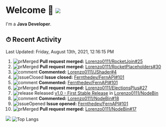 # Welcome 👋 ![](https://hit.yhype.me/github/profile?user_id=69311874)

I'm a **Java Developer**.

## ⏱ Recent Activity

<!--RECENT_ACTIVITY:last_update-->
Last Updated: Friday, August 13th, 2021, 12:16:15 PM
<!--RECENT_ACTIVITY:last_update_end-->

<!--RECENT_ACTIVITY:start-->
1. ![prMerged] **Pull request merged:** [Lorenzo0111/RocketJoin#25](https://github.com/Lorenzo0111/RocketJoin/pull/25)
2. ![prMerged] **Pull request merged:** [Lorenzo0111/RocketPlaceholders#30](https://github.com/Lorenzo0111/RocketPlaceholders/pull/30)
3. ![comment] **Commented:** [Lorenzo0111/JShader#4](https://github.com/Lorenzo0111/JShader/pull/4#issuecomment-897870465)
4. ![issueClosed] **Issue closed:** [Fernthedev/FernAPI#101](https://github.com/Fernthedev/FernAPI/issues/101)
5. ![comment] **Commented:** [Fernthedev/FernAPI#101](https://github.com/Fernthedev/FernAPI/issues/101#issuecomment-897690922)
6. ![prMerged] **Pull request merged:** [Lorenzo0111/ElectionsPlus#27](https://github.com/Lorenzo0111/ElectionsPlus/pull/27)
7. ![release] Released [v1.0 - First Stable Release](https://github.com/Lorenzo0111/NodeBin/releases/tag/1.0) in [Lorenzo0111/NodeBin](https://github.com/Lorenzo0111/NodeBin)
8. ![comment] **Commented:** [Lorenzo0111/NodeBin#18](https://github.com/Lorenzo0111/NodeBin/pull/18#issuecomment-897609349)
9. ![issueOpened] **Issue opened:** [Fernthedev/FernAPI#101](https://github.com/Fernthedev/FernAPI/issues/101)
10. ![prMerged] **Pull request merged:** [Lorenzo0111/NodeBin#17](https://github.com/Lorenzo0111/NodeBin/pull/17)
<!--RECENT_ACTIVITY:end-->

[![](https://github-readme-stats.vercel.app/api?username=Lorenzo0111&show_icons=true&count_private=true)](https://github.com/Lorenzo0111)
![Top Langs](https://github-readme-stats.vercel.app/api/top-langs/?username=Lorenzo0111&layout=compact)

[issueOpened]: https://cdn.jsdelivr.net/gh/Readme-Workflows/Readme-Icons@main/icons/octicons/IssueOpenedOld.svg
[issueClosed]: https://cdn.jsdelivr.net/gh/Readme-Workflows/Readme-Icons@main/icons/octicons/IssueClosedOld.svg

[prOpened]: https://cdn.jsdelivr.net/gh/Readme-Workflows/Readme-Icons@main/icons/octicons/PullRequestOpened.svg
[prClosed]: https://cdn.jsdelivr.net/gh/Readme-Workflows/Readme-Icons@main/icons/octicons/PullRequestClosed.svg
[prMerged]: https://cdn.jsdelivr.net/gh/Readme-Workflows/Readme-Icons@main/icons/octicons/PullRequestMerged.svg

[comment]: https://cdn.jsdelivr.net/gh/Readme-Workflows/Readme-Icons@main/icons/octicons/Comment.svg

[changesRequested]: https://cdn.jsdelivr.net/gh/Readme-Workflows/Readme-Icons@main/icons/octicons/RequestedChanges.svg
[approved]: https://cdn.jsdelivr.net/gh/Readme-Workflows/Readme-Icons@main/icons/octicons/ApprovedChanges.svg

[repoCreated]: https://cdn.jsdelivr.net/gh/Readme-Workflows/Readme-Icons@main/icons/octicons/Repository.svg
[release]: https://cdn.jsdelivr.net/gh/Readme-Workflows/Readme-Icons@main/icons/octicons/Release.svg
[star]: https://cdn.jsdelivr.net/gh/Readme-Workflows/Readme-Icons@main/icons/octicons/StarredRepository.svg
[wiki]: https://cdn.jsdelivr.net/gh/Readme-Workflows/Readme-Icons@main/icons/octicons/Wiki.svg
[fork]: https://cdn.jsdelivr.net/gh/Readme-Workflows/Readme-Icons@main/icons/octicons/ForkedRepository.svg
[people]: https://cdn.jsdelivr.net/gh/Readme-Workflows/Readme-Icons@main/icons/octicons/People.svg

